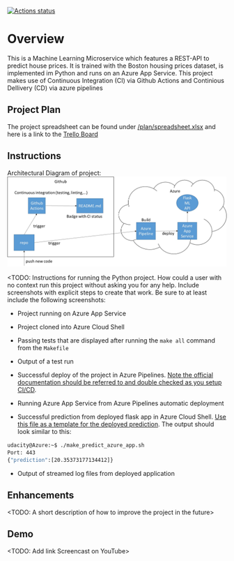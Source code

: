 [![Actions status](https://github.com/lx2gh/Udacity_Project2/workflows/Python%20application%20test%20with%20Github%20Actions/badge.svg)](https://github.com/lx2gh/Udacity_Project2/actions)

# Overview

This is a Machine Learning Microservice which features a REST-API to predict house prices. It is trained with the Boston housing prices dataset, is implemented im Python and runs on an Azure App Service.
This project makes use of Continuous Integration (CI) via Github Actions and Continious Dellivery (CD) via azure pipelines

## Project Plan

The project spreadsheet can be found under [/plan/spreadsheet.xlsx](/plan/spreadsheet.xlsx) and here is a link to the [Trello Board](https://trello.com/b/yWGD7Lut/mlmicroservice)

## Instructions

Architectural Diagram of project: 
![architecture](doc/architecture.jpg "Architecture of CI/CD")

<TODO:  Instructions for running the Python project.  How could a user with no context run this project without asking you for any help.  Include screenshots with explicit steps to create that work. Be sure to at least include the following screenshots:

* Project running on Azure App Service

* Project cloned into Azure Cloud Shell

* Passing tests that are displayed after running the `make all` command from the `Makefile`

* Output of a test run

* Successful deploy of the project in Azure Pipelines.  [Note the official documentation should be referred to and double checked as you setup CI/CD](https://docs.microsoft.com/en-us/azure/devops/pipelines/ecosystems/python-webapp?view=azure-devops).

* Running Azure App Service from Azure Pipelines automatic deployment

* Successful prediction from deployed flask app in Azure Cloud Shell.  [Use this file as a template for the deployed prediction](https://github.com/udacity/nd082-Azure-Cloud-DevOps-Starter-Code/blob/master/C2-AgileDevelopmentwithAzure/project/starter_files/flask-sklearn/make_predict_azure_app.sh).
The output should look similar to this:

```bash
udacity@Azure:~$ ./make_predict_azure_app.sh
Port: 443
{"prediction":[20.35373177134412]}
```

* Output of streamed log files from deployed application

> 

## Enhancements

<TODO: A short description of how to improve the project in the future>

## Demo 

<TODO: Add link Screencast on YouTube>


